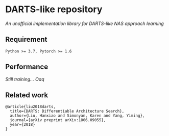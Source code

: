 # DARTS-like repository
*An unofficial implementation library for DARTS-like NAS approach learning*

## Requirement
```
Python >= 3.7, Pytorch >= 1.6
```

## Performance
*Still training... Oaq*

## Related work
```
@article{liu2018darts,
  title={DARTS: Differentiable Architecture Search},
  author={Liu, Hanxiao and Simonyan, Karen and Yang, Yiming},
  journal={arXiv preprint arXiv:1806.09055},
  year={2018}
}
```